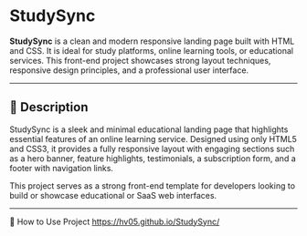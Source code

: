 # StudySync

**StudySync** is a clean and modern responsive landing page built with HTML and CSS. It is ideal for study platforms, online learning tools, or educational services. This front-end project showcases strong layout techniques, responsive design principles, and a professional user interface.

---

## 📝 Description

StudySync is a sleek and minimal educational landing page that highlights essential features of an online learning service. Designed using only HTML5 and CSS3, it provides a fully responsive layout with engaging sections such as a hero banner, feature highlights, testimonials, a subscription form, and a footer with navigation links.

This project serves as a strong front-end template for developers looking to build or showcase educational or SaaS web interfaces.

---
 🚀 How to Use
 Project  https://hv05.github.io/StudySync/
 


